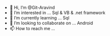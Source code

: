 - 👋 Hi, I’m @Git-Aravind
- 👀 I’m interested in ... Sql & VB & .net framework
- 🌱 I’m currently learning ... Sql 
- 💞️ I’m looking to collaborate on ... Android 
- 📫 How to reach me ...

<!---
Git-Aravind/Git-Aravind is a ✨ special ✨ repository because its `README.md` (this file) appears on your GitHub profile.
You can click the Preview link to take a look at your changes.
--->
